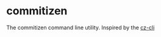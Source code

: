 # commitizen

The commitizen command line utility. Inspired by the [cz-cli](https://github.com/commitizen/cz-cli)
